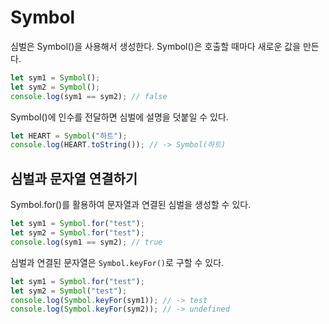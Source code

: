 # Symbol

심벌은 Symbol()을 사용해서 생성한다. Symbol()은 호출할 때마다 새로운 값을 만든다.

```javascript
let sym1 = Symbol();
let sym2 = Symbol();
console.log(sym1 == sym2); // false
```

Symbol()에 인수를 전달하면 심벌에 설명을 덧붙일 수 있다.

```javascript
let HEART = Symbol("하트");
console.log(HEART.toString()); // -> Symbol(하트)
```

## 심벌과 문자열 연결하기

Symbol.for()를 활용하여 문자열과 연결된 심벌을 생성할 수 있다.

```javascript
let sym1 = Symbol.for("test");
let sym2 = Symbol.for("test");
console.log(sym1 == sym2); // true
```

심벌과 연결된 문자열은 `Symbol.keyFor()`로 구할 수 있다.

```javascript
let sym1 = Symbol.for("test");
let sym2 = Symbol("test");
console.log(Symbol.keyFor(sym1)); // -> test
console.log(Symbol.keyFor(sym2)); // -> undefined
```
